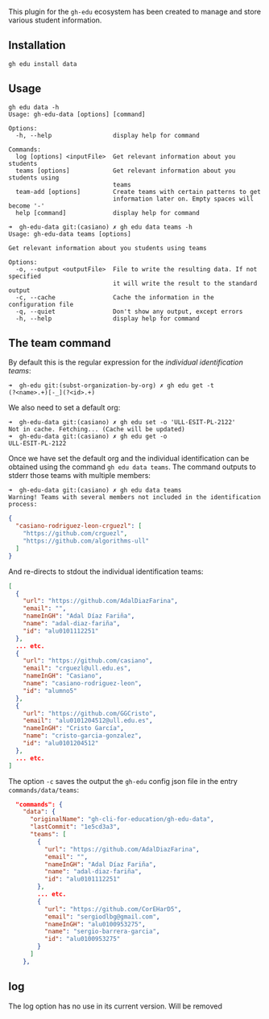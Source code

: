 This plugin for the ``gh-edu`` ecosystem has been created to manage and store various student information.

## Installation

```
gh edu install data
```

## Usage

```
gh edu data -h 
Usage: gh-edu-data [options] [command]

Options:
  -h, --help                 display help for command

Commands:
  log [options] <inputFile>  Get relevant information about you students
  teams [options]            Get relevant information about you students using
                             teams
  team-add [options]         Create teams with certain patterns to get
                             information later on. Empty spaces will become '-'
  help [command]             display help for command
```

```
➜  gh-edu-data git:(casiano) ✗ gh edu data teams -h
Usage: gh-edu-data teams [options]

Get relevant information about you students using teams

Options:
  -o, --output <outputFile>  File to write the resulting data. If not specified
                             it will write the result to the standard output
  -c, --cache                Cache the information in the configuration file
  -q, --quiet                Don't show any output, except errors
  -h, --help                 display help for command
```


## The team command

By default this is the regular expression for the *individual identification teams*:

```
➜  gh-edu git:(subst-organization-by-org) ✗ gh edu get -t
(?<name>.+)[-_](?<id>.+)
``` 

We also need to set a default org:

```
➜  gh-edu-data git:(casiano) ✗ gh edu set -o 'ULL-ESIT-PL-2122'
Not in cache. Fetching... (Cache will be updated)
➜  gh-edu-data git:(casiano) ✗ gh edu get -o
ULL-ESIT-PL-2122
```

Once we have set the default org and the individual identification can be obtained using the command `gh edu data teams`.
The command outputs to stderr those teams with multiple members:

```
➜  gh-edu-data git:(casiano) ✗ gh edu data teams
Warning! Teams with several members not included in the identification process: 
```
```json
{
  "casiano-rodriguez-leon-crguezl": [
    "https://github.com/crguezl",
    "https://github.com/algorithms-ull"
  ]
}
```

And re-directs to stdout the individual identification teams:

```json
[
  {
    "url": "https://github.com/AdalDiazFarina",
    "email": "",
    "nameInGH": "Adal Díaz Fariña",
    "name": "adal-diaz-fariña",
    "id": "alu0101112251"
  },
  ... etc.
  {
    "url": "https://github.com/casiano",
    "email": "crguezl@ull.edu.es",
    "nameInGH": "Casiano",
    "name": "casiano-rodriguez-leon",
    "id": "alumno5"
  },
  {
    "url": "https://github.com/GGCristo",
    "email": "alu0101204512@ull.edu.es",
    "nameInGH": "Cristo García",
    "name": "cristo-garcia-gonzalez",
    "id": "alu0101204512"
  },
  ... etc.
]
```

The option `-c` saves the output the `gh-edu` config json file in the entry 
`commands/data/teams`:

```json
  "commands": {
    "data": {
      "originalName": "gh-cli-for-education/gh-edu-data",
      "lastCommit": "1e5cd3a3",
      "teams": [
        {
          "url": "https://github.com/AdalDiazFarina",
          "email": "",
          "nameInGH": "Adal Díaz Fariña",
          "name": "adal-diaz-fariña",
          "id": "alu0101112251"
        },
        ... etc.
        {
          "url": "https://github.com/CorEHarD5",
          "email": "sergiodlbg@gmail.com",
          "nameInGH": "alu0100953275",
          "name": "sergio-barrera-garcia",
          "id": "alu0100953275"
        }
      ]
    },
```

## log

The log option has no use in its current version. Will be removed